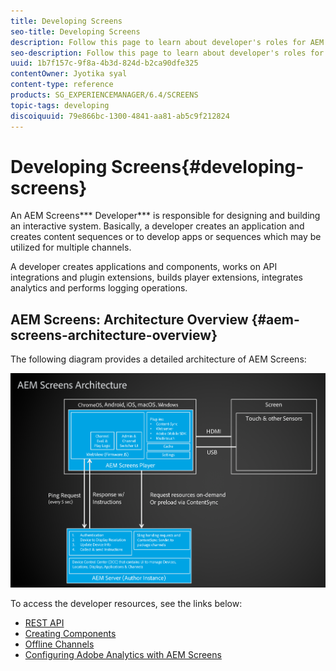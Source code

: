 ```yaml
---
title: Developing Screens
seo-title: Developing Screens
description: Follow this page to learn about developer's roles for AEM Screens. An AEM Screens developer creates an application and content sequences and develops apps or sequences which may be utilized for multiple channels.
seo-description: Follow this page to learn about developer's roles for AEM Screens. An AEM Screens developer creates an application and content sequences and develops apps or sequences which may be utilized for multiple channels.
uuid: 1b7f157c-9f8a-4b3d-824d-b2ca90dfe325
contentOwner: Jyotika syal
content-type: reference
products: SG_EXPERIENCEMANAGER/6.4/SCREENS
topic-tags: developing
discoiquuid: 79e866bc-1300-4841-aa81-ab5c9f212824
---
```


# Developing Screens{#developing-screens}

An AEM Screens*** Developer*** is responsible for designing and building an interactive system. Basically, a developer creates an application and creates content sequences or to develop apps or sequences which may be utilized for multiple channels.

A developer creates applications and components, works on API integrations and plugin extensions, builds player extensions, integrates analytics and performs logging operations.

## AEM Screens: Architecture Overview {#aem-screens-architecture-overview}

The following diagram provides a detailed architecture of AEM Screens:

![](assets/chlimage_1-42.png)

To access the developer resources, see the links below:

* [REST API](/help/screens/rest-api.md)
* [Creating Components](/help/screens/creating-components.md)
* [Offline Channels](/help/sites-developing/developing-screens-offline-channels.md)
* [Configuring Adobe Analytics with AEM Screens](/help/screens/configuring-adobe-analytics-aem-screens.md)

